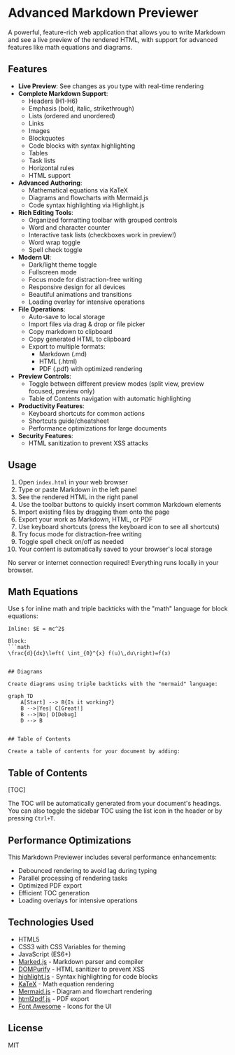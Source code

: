 # Advanced Markdown Previewer

A powerful, feature-rich web application that allows you to write Markdown and see a live preview of the rendered HTML, with support for advanced features like math equations and diagrams.

## Features

- **Live Preview**: See changes as you type with real-time rendering
- **Complete Markdown Support**:
  - Headers (H1-H6)
  - Emphasis (bold, italic, strikethrough)
  - Lists (ordered and unordered)
  - Links
  - Images
  - Blockquotes
  - Code blocks with syntax highlighting
  - Tables
  - Task lists
  - Horizontal rules
  - HTML support
- **Advanced Authoring**:
  - Mathematical equations via KaTeX
  - Diagrams and flowcharts with Mermaid.js
  - Code syntax highlighting via Highlight.js
- **Rich Editing Tools**:
  - Organized formatting toolbar with grouped controls
  - Word and character counter
  - Interactive task lists (checkboxes work in preview!)
  - Word wrap toggle
  - Spell check toggle
- **Modern UI**:
  - Dark/light theme toggle
  - Fullscreen mode
  - Focus mode for distraction-free writing
  - Responsive design for all devices
  - Beautiful animations and transitions
  - Loading overlay for intensive operations
- **File Operations**:
  - Auto-save to local storage
  - Import files via drag & drop or file picker
  - Copy markdown to clipboard
  - Copy generated HTML to clipboard
  - Export to multiple formats:
    - Markdown (.md)
    - HTML (.html)
    - PDF (.pdf) with optimized rendering
- **Preview Controls**:
  - Toggle between different preview modes (split view, preview focused, preview only)
  - Table of Contents navigation with automatic highlighting
- **Productivity Features**:
  - Keyboard shortcuts for common actions
  - Shortcuts guide/cheatsheet
  - Performance optimizations for large documents
- **Security Features**:
  - HTML sanitization to prevent XSS attacks

## Usage

1. Open `index.html` in your web browser
2. Type or paste Markdown in the left panel
3. See the rendered HTML in the right panel
4. Use the toolbar buttons to quickly insert common Markdown elements
5. Import existing files by dragging them onto the page
6. Export your work as Markdown, HTML, or PDF
7. Use keyboard shortcuts (press the keyboard icon to see all shortcuts)
8. Try focus mode for distraction-free writing
9. Toggle spell check on/off as needed
10. Your content is automatically saved to your browser's local storage

No server or internet connection required! Everything runs locally in your browser.

## Math Equations

Use `$` for inline math and triple backticks with the "math" language for block equations:

```
Inline: $E = mc^2$

Block:
```math
\frac{d}{dx}\left( \int_{0}^{x} f(u)\,du\right)=f(x)
```
```

## Diagrams

Create diagrams using triple backticks with the "mermaid" language:

```
```mermaid
graph TD
    A[Start] --> B{Is it working?}
    B -->|Yes| C[Great!]
    B -->|No| D[Debug]
    D --> B
```
```

## Table of Contents

Create a table of contents for your document by adding:

```
## Table of Contents

[TOC]

The TOC will be automatically generated from your document's headings. You can also toggle the sidebar TOC using the list icon in the header or by pressing `Ctrl+T`.

## Performance Optimizations

This Markdown Previewer includes several performance enhancements:

- Debounced rendering to avoid lag during typing
- Parallel processing of rendering tasks 
- Optimized PDF export
- Efficient TOC generation
- Loading overlays for intensive operations

## Technologies Used

- HTML5
- CSS3 with CSS Variables for theming
- JavaScript (ES6+)
- [Marked.js](https://marked.js.org/) - Markdown parser and compiler
- [DOMPurify](https://github.com/cure53/DOMPurify) - HTML sanitizer to prevent XSS
- [highlight.js](https://highlightjs.org/) - Syntax highlighting for code blocks
- [KaTeX](https://katex.org/) - Math equation rendering
- [Mermaid.js](https://mermaid-js.github.io/) - Diagram and flowchart rendering
- [html2pdf.js](https://github.com/eKoopmans/html2pdf.js) - PDF export
- [Font Awesome](https://fontawesome.com/) - Icons for the UI

## License

MIT 

